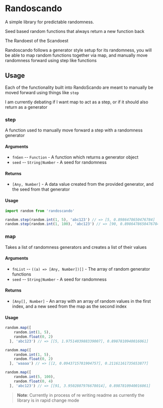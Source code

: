 # Randoscando
A simple library for predictable randomness.

Seed based random functions that always return a new function back

The Randoest of the Scandoest

Randoscando follows a generator style setup for its randomness, you will be able to map random functions together via map, and manually move randomness forward using step like functions

## Usage

Each of the functionality built into RandoScando are meant to manually be moved forward using things like `step`

I am currently debating if I want map to act as a step, or if it should also return as a generator

### step

A function used to manually move forward a step with a randomness generator

#### Arguments

- `fnGen` -- `Function` - A function which returns a generator object
- `seed` -- `String|Number` - A seed for randomness

#### Returns

- `[Any, Number]` - A data value created from the provided generator, and the seed from that generator

#### Usage
```js
import random from 'randoscando'

random.step(random.int(1, 5), 'abc123') // => [5, 0.8986478650476784]
random.step(random.int(1, 100), 'abc123') // => [90, 0.8986478650476784]
```

### map

Takes a list of randomness generators and creates a list of their values

#### Arguments

- `fnList` -- `((a) => [Any, Number])[]` - The array of random generator functions
- `seed` -- `String|Number` - A seed for randomness

#### Returns

- `[Any[], Number]` - An array with an array of random values in the first index, and a new seed from the map as the second index

#### Usage
```js
random.map([
    random.int(1, 5),
    random.float(0, 2)
  ], 'abc123') // => [[5, 1.9751403988339007], 0.8987810940016061]

random.map([
    random.int(1, 5),
    random.float(0, 2)
  ], 'waaaa') // => [[2, 0.0943715781904757], 0.21161161735653877]

random.map([
    random.int(5, 100),
    random.float(0, 4)
  ], 'abc123') // => [[91, 3.9502807976678014], 0.8987810940016061]
```

> **Note**: Currently in process of re writing readme as currently the library is in rapid change mode
